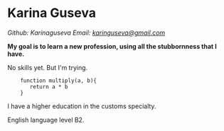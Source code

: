 # Karina Guseva

*Github: Karinaguseva 
Email: karinguseva@gmail.com*

**My goal is to learn a new profession, using all the stubbornness that I have.**

No skills yet. But I'm trying.

```
    function multiply(a, b){
       return a * b
    }
```
I have a higher education in the customs specialty.

English language level B2.